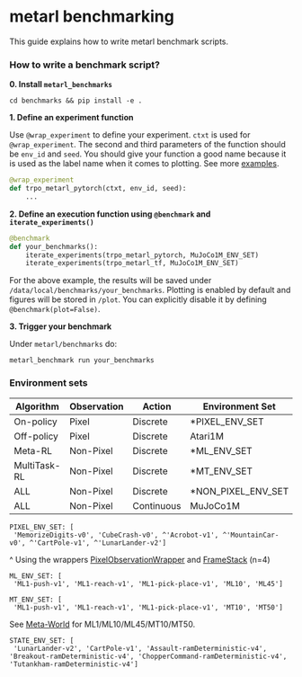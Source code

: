 # metarl benchmarking

This guide explains how to write metarl benchmark scripts.

### How to write a benchmark script?
**0. Install `metarl_benchmarks`**

`cd benchmarks && pip install -e .`

**1. Define an experiment function**

Use `@wrap_experiment` to define your experiment. `ctxt` is used for `@wrap_experiment`.
The second and third parameters of the function should be `env_id` and `seed`.
You should give your function a good name because it is used as the label name when it comes to plotting.
See more [examples](https://github.com/rlworkgroup/metarl/tree/master/benchmarks/src/metarl_benchmarks/experiments).
```py
@wrap_experiment
def trpo_metarl_pytorch(ctxt, env_id, seed):
    ...
```

**2. Define an execution function using `@benchmark` and `iterate_experiments()`**
```py
@benchmark
def your_benchmarks():
    iterate_experiments(trpo_metarl_pytorch, MuJoCo1M_ENV_SET)
    iterate_experiments(trpo_metarl_tf, MuJoCo1M_ENV_SET)
```
For the above example, the results will be saved under `/data/local/benchmarks/your_benchmarks`.
Plotting is enabled by default and figures will be stored in `/plot`.
You can explicitly disable it by defining `@benchmark(plot=False)`.

**3. Trigger your benchmark**

Under `metarl/benchmarks` do:

`metarl_benchmark run your_benchmarks`


### Environment sets
| Algorithm | Observation | Action | Environment Set |
| --- | --- | --- | --- |
| On-policy | Pixel | Discrete | *PIXEL_ENV_SET |
| Off-policy | Pixel | Discrete | Atari1M |
| Meta-RL | Non-Pixel | Discrete | *ML_ENV_SET |
| MultiTask-RL | Non-Pixel | Discrete | *MT_ENV_SET |
| ALL | Non-Pixel | Discrete | *NON_PIXEL_ENV_SET |
| ALL | Non-Pixel | Continuous | MuJoCo1M |

```
PIXEL_ENV_SET: [
 'MemorizeDigits-v0', 'CubeCrash-v0', ^'Acrobot-v1', ^'MountainCar-v0', ^'CartPole-v1', ^'LunarLander-v2']
```
^ Using the wrappers [PixelObservationWrapper](https://github.com/openai/gym/blob/master/gym/wrappers/pixel_observation.py) and [FrameStack](https://github.com/openai/gym/blob/master/gym/wrappers/frame_stack.py) (n=4)
```
ML_ENV_SET: [
 'ML1-push-v1', 'ML1-reach-v1', 'ML1-pick-place-v1', 'ML10', 'ML45']
```
```
MT_ENV_SET: [
 'ML1-push-v1', 'ML1-reach-v1', 'ML1-pick-place-v1', 'MT10', 'MT50']
```
See [Meta-World](https://github.com/rlworkgroup/metaworld) for ML1/ML10/ML45/MT10/MT50.
```
STATE_ENV_SET: [
 'LunarLander-v2', 'CartPole-v1', 'Assault-ramDeterministic-v4', 'Breakout-ramDeterministic-v4', 'ChopperCommand-ramDeterministic-v4', 'Tutankham-ramDeterministic-v4']
```
